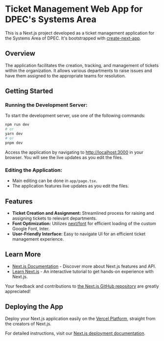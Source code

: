 # Ticket Management Web App for DPEC's Systems Area

This is a Next.js project developed as a ticket management application for the Systems Area of DPEC. It's bootstrapped with [create-next-app](https://github.com/vercel/next.js/tree/canary/packages/create-next-app).

## Overview

The application facilitates the creation, tracking, and management of tickets within the organization. It allows various departments to raise issues and have them assigned to the appropriate teams for resolution.

## Getting Started

### Running the Development Server:

To start the development server, use one of the following commands:

```bash
npm run dev
# or
yarn dev
# or
pnpm dev
```

Access the application by navigating to [http://localhost:3000](http://localhost:3000) in your browser. You will see the live updates as you edit the files.

### Editing the Application:

- Main editing can be done in `app/page.tsx`.
- The application features live updates as you edit the files.

## Features

- **Ticket Creation and Assignment:** Streamlined process for raising and assigning tickets to relevant departments.
- **Font Optimization:** Utilizes [next/font](https://nextjs.org/docs/basic-features/font-optimization) for efficient loading of the custom Google Font, Inter.
- **User-Friendly Interface:** Easy to navigate UI for an efficient ticket management experience.

## Learn More

- [Next.js Documentation](https://nextjs.org/docs) - Discover more about Next.js features and API.
- [Learn Next.js](https://nextjs.org/learn) - An interactive tutorial to get hands-on experience with Next.js.

Your feedback and contributions to [the Next.js GitHub repository](https://github.com/vercel/next.js/) are greatly appreciated!

## Deploying the App

Deploy your Next.js application easily on the [Vercel Platform](https://vercel.com/new?utm_medium=default-template&filter=next.js&utm_source=create-next-app&utm_campaign=create-next-app-readme), straight from the creators of Next.js.

For detailed instructions, visit our [Next.js deployment documentation](https://nextjs.org/docs/deployment).

